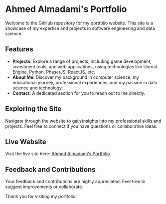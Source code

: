 # Ahmed Almadami's Portfolio

Welcome to the GitHub repository for my portfolio website. This site is a showcase of my expertise and projects in software engineering and data science.

## Features

- **Projects**: Explore a range of projects, including game development, investment tools, and web applications, using technologies like Unreal Engine, Python, PhaserJS, ReactJS, etc.
- **About Me**: Discover my background in computer science, my educational journey, professional experiences, and my passion in data science and technology.
- **Contact**: A dedicated section for you to reach out to me directly.

## Exploring the Site

Navigate through the website to gain insights into my professional skills and projects. Feel free to connect if you have questions or collaborative ideas.

## Live Website

Visit the live site here: [Ahmed Almadami's Portfolio](https://almadam1.github.io/)

## Feedback and Contributions

Your feedback and contributions are highly appreciated. Feel free to suggest improvements or collaborate.

Thank you for visiting my portfolio!
